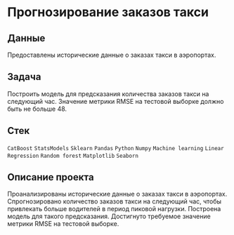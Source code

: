 # Прогнозирование заказов такси


## Данные
Предоставлены исторические данные о заказах такси в аэропортах.

## Задача
Построить модель для предсказания количества заказов такси на следующий час. Значение метрики RMSE на тестовой выборке должно быть не больше 48.

## Стек
`CatBoost` `StatsModels` `Sklearn` `Pandas` `Python` `Numpy` `Machine learning` `Linear Regression` `Random forest` `Matplotlib` `Seaborn`

## Описание проекта 
Проанализированы исторические данные о заказах такси в аэропортах.  Спрогнозировано количество заказов такси на следующий час, чтобы привлекать больше водителей в период пиковой нагрузки. Построена модель для такого предсказания. Достигнуто требуемое значение метрики RMSE на тестовой выборке.
